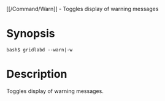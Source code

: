 [[/Command/Warn]] -  Toggles display of warning messages

# Synopsis
~~~
bash$ gridlabd --warn|-w                                               
~~~

# Description

 Toggles display of warning messages.

